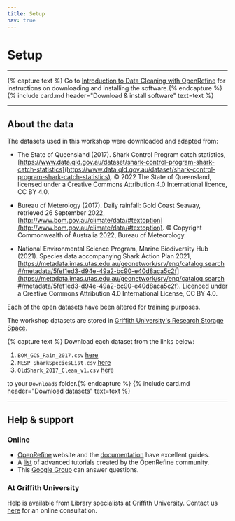 ```yaml
---
title: Setup
nav: true
---
```

# Setup

-----
{% capture text %}
Go to [Introduction to Data Cleaning with OpenRefine](https://griffithunilibrary.github.io/data-cleaning-intro/content/0-setup.html) for instructions on downloading and installing the software.{% endcapture %}
{% include card.md header="Download & install software" text=text %}

-----

## About the data

The datasets used in this workshop were downloaded and adapted from:

- The State of Queensland (2017). Shark Control Program catch statistics, [https://www.data.qld.gov.au/dataset/shark-control-program-shark-catch-statistics](https://www.data.qld.gov.au/dataset/shark-control-program-shark-catch-statistics). © 2022 The State of Queensland, licensed under a Creative Commons Attribution 4.0 International licence, CC BY 4.0.

- Bureau of Meterology (2017). Daily rainfall: Gold Coast Seaway, retrieved 26 September 2022, [http://www.bom.gov.au/climate/data/#textoption](http://www.bom.gov.au/climate/data/#textoption). © Copyright Commonwealth of Australia 2022, Bureau of Meteorology.

- National Environmental Science Program, Marine Biodiversity Hub (2021). Species data accompanying Shark Action Plan 2021, [https://metadata.imas.utas.edu.au/geonetwork/srv/eng/catalog.search#/metadata/5fef1ed3-d94e-49a2-bc90-e40d8aca5c2f](<https://metadata.imas.utas.edu.au/geonetwork/srv/eng/catalog.search#/metadata/5fef1ed3-d94e-49a2-bc90-e40d8aca5c2f>). Licenced under a Creative Commons Attribution 4.0 International License, CC BY 4.0. 

Each of the open datasets have been altered for training purposes.

The workshop datasets are stored in [Griffith University's Research Storage Space](https://research-storage.griffith.edu.au/).  

{% capture text %}
Download each dataset from the links below:

1. `BOM_GCS_Rain_2017.csv` [here](https://research-storage.griffith.edu.au/owncloud/index.php/s/uuEQqoFBgzU4jOK)
2. `NESP_SharkSpeciesList.csv` [here](https://research-storage.griffith.edu.au/owncloud/index.php/s/4BWEnqeqTNlNIqp)
3. `QldShark_2017_Clean_v1.csv` [here](https://research-storage.griffith.edu.au/owncloud/index.php/s/HsVa3z4hFquNh5n)

to your `Downloads` folder.{% endcapture %}
{% include card.md header="Download datasets" text=text %}

-----

## Help & support

### Online

- [OpenRefine](http://openrefine.org) website and the [documentation](http://openrefine.org/documentation.html) have excellent guides.
- A [list](https://github.com/OpenRefine/OpenRefine/wiki/External-Resources) of advanced tutorials created by the OpenRefine community.
- This [Google Group](https://groups.google.com/forum/#!forum/openrefine) can answer questions.

### At Griffith University

Help is available from Library specialists at Griffith University.  Contact us [here](https://intranet.secure.griffith.edu.au/library/forms/help) for an online consultation.
